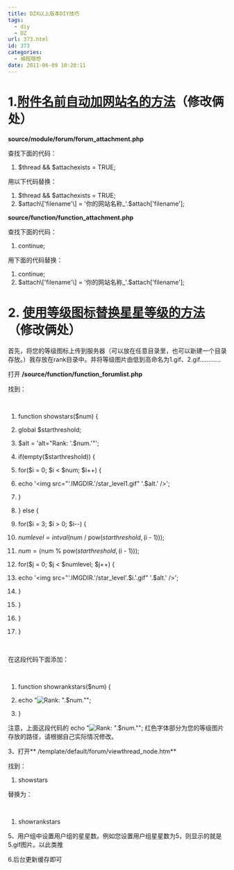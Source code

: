 ```yaml
---
title: DZX以上版本DIY技巧
tags:
  - diy
  - DZ
url: 373.html
id: 373
categories:
  - 编程随想
date: 2011-06-09 10:20:11
---
```


1.[附件名前自动加网站名的方法](http://www.discuz.net/thread-1687038-1-1.html)（修改俩处）
======================================================================

**source/module/forum/forum_attachment.php**

查找下面的代码：

1.  $thread && $attachexists = TRUE;

用以下代码替换：

1.  $thread && $attachexists = TRUE;
2.  $attach\['filename'\] = '你的网站名称_'.$attach\['filename'\];

**source/function/function_attachment.php**

查找下面的代码：

1.  continue;

用下面的代码替换：

1.  continue;
2.  $attach\['filename'\] = '你的网站名称_'.$attach\['filename'\];

2. [使用等级图标替换星星等级的方法](http://www.discuz.net/thread-2146666-1-1.html)（修改俩处）
=========================================================================

首先，将您的等级图标上传到服务器（可以放在任意目录里，也可以新建一个目录存放。）我存放在rank目录中。并将等级图片由低到高命名为1.gif、2.gif…………

打开 **/source/function/function_forumlist.php**

找到： 

  
  
  
  
 

1.  function showstars($num) {

3.  global $starthreshold;

5.  $alt = 'alt="Rank: '.$num.'"';

7.  if(empty($starthreshold)) {

9.  for($i = 0; $i < $num; $i++) {

11.  echo '<img src="'.IMGDIR.'/star_level1.gif" '.$alt.' />';

13.  }

15.  } else {

17.  for($i = 3; $i > 0; $i--) {

19.  $numlevel = intval($num / pow($starthreshold, ($i - 1)));

21.  $num = ($num % pow($starthreshold, ($i - 1)));

23.  for($j = 0; $j < $numlevel; $j++) {

25.  echo '<img src="'.IMGDIR.'/star_level'.$i.'.gif" '.$alt.' />';

27.  }

29.  }

31.  }

33.  }

  
  
 

在这段代码下面添加：   
  
  
  
 

1.  function showrankstars($num) {

5.  echo "<img src=rank/$num.gif title='Rank: ".$num."'>";

9.  }

注意，上面这段代码的 echo "<img src=**rank**/$num.gif title='Rank: ".$num."'>"; 红色字体部分为您的等级图片存放的路径，请根据自己实际情况修改。  
  
  
  
3、打开** /template/default/forum/viewthread_node.htm**  
  
找到： 

1.  showstars

替换为：  
  
 

1.  showrankstars

5、用户组中设置用户组的星星数。例如您设置用户组星星数为5，则显示的就是5.gif图片。以此类推

6.后台更新缓存即可